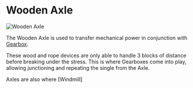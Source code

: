 # Wooden Axle

![Wooden Axle](block:betterwithmods:axle@0)

The Wooden Axle is used to transfer mechanical power in conjunction with [Gearbox](gearbox.md).

These wood and rope devices are only able to handle 3 blocks of distance before breaking under the stress.
This is where Gearboxes come into play, allowing junctioning and repeating the single from the Axle.

Axles are also where [Windmill]
  
  
